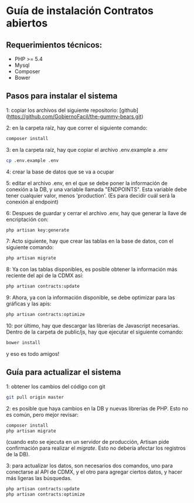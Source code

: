 # Guía de instalación Contratos abiertos

## Requerimientos técnicos:
* PHP >= 5.4
* Mysql
* Composer
* Bower

## Pasos para instalar el sistema
1: copiar los archivos del siguiente repositorio:
[github] (https://github.com/GobiernoFacil/the-gummy-bears.git)

2: en la carpeta raíz, hay que correr el siguiente comando:
```bash
composer install
```

3: en la carpeta raíz, hay que copiar el archivo .env.example a .env
```bash
cp .env.example .env
```

4: crear la base de datos que se va a ocupar

5: editar el archivo .env, en el que se debe poner la información de conexión a la DB, y una variable llamada "ENDPOINTS". Esta variable debe tener cualquier valor, menos 'production'. (Es para decidir cuál será la conexión al endpoint)

6: Despues de guardar y cerrar el archivo .env, hay que generar la llave de encriptación con:
```bash
php artisan key:generate
```

7: Acto siguiente, hay que crear las tablas en la base de datos, con el siguiente comando:
```bash
php artisan migrate
```

8: Ya con las tablas disponibles, es posible obtener la información más reciente del api de la CDMX así:
```bash
php artisan contracts:update
```

9: Ahora, ya con la información disponible, se debe optimizar para las gráficas y las apis:
```bash
php artisan contracts:optimize
```

10: por último, hay que descargar las librerías de Javascript necesarias. Dentro de la carpeta de public/js, hay que ejecutar el siguiente comando:
```bash
bower install
```

y eso es todo amigos!

## Guía para actualizar el sistema
1: obtener los cambios del código con git
```bash
git pull origin master
```

2: es posible que haya cambios en la DB y nuevas librerías de PHP. Esto no es común, pero mejor revisar:
```bash
composer install
php artisan migrate
```
(cuando esto se ejecuta en un servidor de producción, Artisan pide confirmación para realizar el _migrate_. Esto no debería afectar los registros de la DB).

3: para actualizar los datos, son necesarios dos comandos, uno para conectarse al API de CDMX, y el otro para agregar ciertos datos, y hacer más ligeras las búsquedas.
```bash
php artisan contracts:update
php artisan contracts:optimize
```
